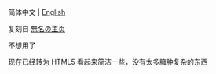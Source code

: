 简体中文 | [English](./README_EN.md)

复刻自 [無名の主页](https://www.imsyy.top)

不想用了

现在已经转为 HTML5 看起来简洁一些，没有太多臃肿复杂的东西
